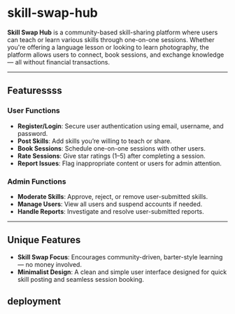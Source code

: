 # skill-swap-hub

**Skill Swap Hub** is a community-based skill-sharing platform where users can teach or learn various skills through one-on-one sessions. Whether you're offering a language lesson or looking to learn photography, the platform allows users to connect, book sessions, and exchange knowledge — all without financial transactions.

---

##  Featuressss 

### User Functions

- **Register/Login**: Secure user authentication using email, username, and password.
- **Post Skills**: Add skills you’re willing to teach or share.
- **Book Sessions**: Schedule one-on-one sessions with other users.
- **Rate Sessions**: Give star ratings (1–5) after completing a session.
- **Report Issues**: Flag inappropriate content or users for admin attention.

### Admin Functions

- **Moderate Skills**: Approve, reject, or remove user-submitted skills.
- **Manage Users**: View all users and suspend accounts if needed.
- **Handle Reports**: Investigate and resolve user-submitted reports.

---

## Unique Features

- **Skill Swap Focus**: Encourages community-driven, barter-style learning — no money involved.
- **Minimalist Design**: A clean and simple user interface designed for quick skill posting and seamless session booking.




## deployment 

